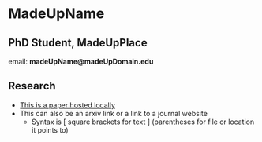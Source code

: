 # MadeUpName
## PhD Student, MadeUpPlace

email: __madeUpName@madeUpDomain.edu__

## Research

+ [This is a paper hosted locally](papers/paper1.pdf)
+ This can also be an arxiv link or a link to a journal website
  * Syntax is [ square brackets for text ] (parentheses for file or location it points to)



